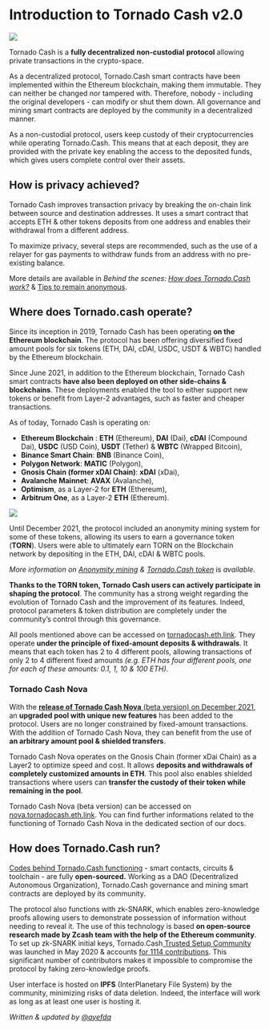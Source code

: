 # Introduction to Tornado Cash v2.0

![](.gitbook/assets/image.png)

Tornado Cash is a **fully decentralized** **non-custodial** **protocol** allowing private transactions in the crypto-space.

As a decentralized protocol, Tornado.Cash smart contracts have been implemented within the Ethereum blockchain, making them immutable. They can neither be changed nor tampered with. Therefore, nobody - including the original developers - can modify or shut them down. All governance and mining smart contracts are deployed by the community in a decentralized manner.

As a non-custodial protocol, users keep custody of their cryptocurrencies while operating Tornado.Cash. This means that at each deposit, they are provided with the private key enabling the access to the deposited funds, which gives users complete control over their assets.

## How is privacy achieved?

Tornado Cash improves transaction privacy by breaking the on-chain link between source and destination addresses. It uses a smart contract that accepts ETH & other tokens deposits from one address and enables their withdrawal from a different address.

To maximize privacy, several steps are recommended, such as the use of a relayer for gas payments to withdraw funds from an address with no pre-existing balance.

More details are available in _Behind the scenes:_ [_How does Tornado.Cash work?_](general/how-does-tornado.cash-work.md) & [Tips to remain anonymous](general/tips-to-remain-anonymous.md).

## Where does Tornado.cash operate?

Since its inception in 2019, Tornado Cash has been operating **on the Ethereum blockchain**. The protocol has been offering diversified fixed amount pools for six tokens (ETH, DAI, cDAI, USDC, USDT & WBTC) handled by the Ethereum blockchain.

Since June 2021, in addition to the Ethereum blockchain, Tornado Cash smart contracts **have also been deployed on other side-chains & blockchains**. These deployments enabled the tool to either support new tokens or benefit from Layer-2 advantages, such as faster and cheaper transactions.

As of today, Tornado Cash is operating on:

* **Ethereum Blockchain** : **ETH** (Ethereum), **DAI** (Dai), **cDAI** (Compound Dai), **USDC** (USD Coin), **USDT** (Tether) & **WBTC** (Wrapped Bitcoin),
* **Binance Smart Chain**: **BNB** (Binance Coin),
* **Polygon Network**: **MATIC** (Polygon),
* **Gnosis Chain (former xDAI Chain)**: **xDAI** (xDai),
* **Avalanche Mainnet**: **AVAX** (Avalanche),
* **Optimism**, as a Layer-2 for **ETH** (Ethereum),
* **Arbitrum One**, as a Layer-2 **ETH** (Ethereum).

![](.gitbook/assets/logos.png)

Until December 2021, the protocol included an anonymity mining system for some of these tokens, allowing its users to earn a governance token (**TORN**). Users were able to ultimately earn TORN on the Blockchain network by depositing in the ETH, DAI, cDAI & WBTC pools.

_More information on_ [_Anonymity mining_](tornado-cash-classic/anonymity-mining.md) _&_ [_Tornado.Cash token_](general/torn.md) is _available._

**Thanks to the TORN token, Tornado Cash users can actively participate in shaping the protocol**. The community has a strong weight regarding the evolution of Tornado Cash and the improvement of its features. Indeed, protocol parameters & token distribution are completely under the community’s control through this governance.

All pools mentioned above can be accessed on [tornadocash.eth.link](https://tornadocash.eth.link). They operate **under the principle of fixed-amount deposits & withdrawals**. It means that each token has 2 to 4 different pools, allowing transactions of only 2 to 4 different fixed amounts _(e.g. ETH has four different pools, one for each of these amounts: 0.1, 1, 10 & 100 ETH)_.

### Tornado Cash Nova

With the [**release of Tornado Cash Nova** (beta version) on December 2021](https://tornado-cash.medium.com/tornado-cash-introduces-arbitrary-amounts-shielded-transfers-8df92d93c37c), an **upgraded pool with unique new features** has been added to the protocol. Users are no longer constrained by fixed-amount transactions. With the addition of Tornado Cash Nova, they can benefit from the use of **an arbitrary amount pool & shielded transfers**.

Tornado Cash Nova operates on the Gnosis Chain (former xDai Chain) as a Layer2 to optimize speed and cost. It allows **deposits and withdrawals of completely customized amounts in ETH**. This pool also enables shielded transactions where users can **transfer the custody of their token while remaining in the pool**.

Tornado Cash Nova (beta version) can be accessed on [nova.tornadocash.eth.link](https://nova.tornadocash.eth.link). You can find further informations related to the functioning of Tornado Cash Nova in the dedicated section of our docs.

## How does Tornado.Cash run?

[Codes behind Tornado.Cash functioning](https://github.com/tornadocash) - smart contacts, circuits & toolchain - are fully **open-sourced.** Working as a DAO (Decentralized Autonomous Organization), Tornado.Cash governance and mining smart contracts are deployed by its community.

The protocol also functions with zk-SNARK, which enables zero-knowledge proofs allowing users to demonstrate possession of information without needing to reveal it. The use of this technology is based **on open-source research made by Zcash team with the help of the Ethereum community**. To set up zk-SNARK initial keys, Tornado.Cash[ Trusted Setup Community](https://tornado-cash.medium.com/tornado-cash-trusted-setup-ceremony-b846e1e00be1) was launched in May 2020 & accounts [for 1114 contributions](https://tornado-cash.medium.com/the-biggest-trusted-setup-ceremony-in-the-world-3c6ab9c8fffa). This significant number of contributors makes it impossible to compromise the protocol by faking zero-knowledge proofs.

User interface is hosted on **IPFS** (InterPlanetary File System) by the community, minimizing risks of data deletion. Indeed, the interface will work as long as at least one user is hosting it.

_Written & updated by_ [_@ayefda_](https://torn.community/u/ayefda)
